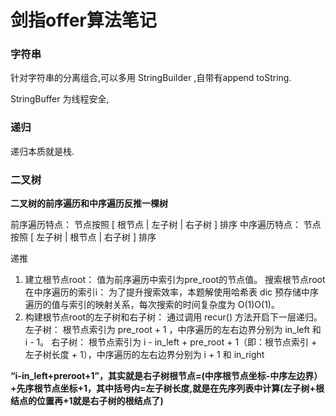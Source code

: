 # 剑指offer算法笔记

### 字符串

针对字符串的分离组合,可以多用 StringBuilder ,自带有append toString.

 StringBuffer 为线程安全,



### 递归

递归本质就是栈.



### 二叉树

**二叉树的前序遍历和中序遍历反推一棵树**

前序遍历特点： 节点按照 [ 根节点 | 左子树 | 右子树 ] 排序
中序遍历特点： 节点按照 [ 左子树 | 根节点 | 右子树 ] 排序

递推

1. 建立根节点root： 值为前序遍历中索引为pre_root的节点值。
   搜索根节点root在中序遍历的索引i： 为了提升搜索效率，本题解使用哈希表 dic 预存储中序遍历的值与索引的映射关系，每次搜索的时间复杂度为 O(1)O(1)。
2. 构建根节点root的左子树和右子树： 通过调用 recur() 方法开启下一层递归。
   左子树： 根节点索引为 pre_root + 1 ，中序遍历的左右边界分别为 in_left 和 i - 1。
   右子树： 根节点索引为 i - in_left + pre_root + 1（即：根节点索引 + 左子树长度 + 1），中序遍历的左右边界分别为 i + 1 和 in_right

 **“i-in_left+preroot+1”，其实就是右子树根节点=(中序根节点坐标-中序左边界）+先序根节点坐标+1，其中括号内=左子树长度,就是在先序列表中计算(左子树+根结点的位置再+1就是右子树的根结点了)** 
